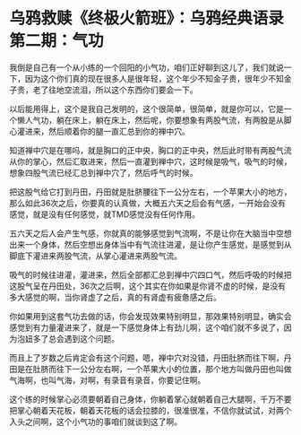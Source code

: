 # 乌鸦救赎《终极火箭班》：乌鸦经典语录第二期：气功

我倒是自己有一个从小练的一个回阳的小气功，咱们正好聊到这儿了，我们就说一下，因为这个你们真的现在很多人是很年轻，这个年少不知金子贵，很年少不知金子贵，老了往地空流泪，所以这个东西你们要会一下。

以后能用得上，这个是我自己发明的，这个很简单，很简单，就是你可以，它是一个懒人气功，躺在床上，躺在床上，然后呢，你要想象有两股气流，有两股是从脚心灌进来，然后顺着你的腿一直汇总到你的禅中穴。

知道禅中穴是在哪吗，就是胸口的正中央，胸口的正中央，然后此时带有两股气流从你的掌心，然后汇取进来，然后一直灌到禅中穴，这时候是吸气，吸气的时候，想象四股气流已经汇总到禅中穴了，然后呼气的时候。

把这股气给它打到丹田，丹田就是肚脐腰往下一公分左右，一个苹果大小的地方，那么如此36次之后，你要真的认真做，大概五六天之后会有气感，一开始会没有感觉，就是没有任何感觉，就TMD感觉没有任何作用。

五六天之后人会产生气感，你就真的能够感觉到气流啊，不是让你在大脑当中空想出来一个身体，然后空想出身体当中有气流往进灌，是让你产生感觉，是感觉到从脚底下灌进来两股气流，从掌心灌进来两股气流。

吸气的时候往进灌，灌进来，然后全部都汇总到禅中穴四口气，然后呼吸的时候把这股气呈在丹田处，36次之后啊，这个其实在你如果是你肾不虚的时候，是没有多大感觉的啊，当你肾虚了之后，真的有肾虚有疲惫感之后。

你如果用到这套气功去做的话，你会发现效果特别明显，那效果特别明显，确实会感觉到有力量灌进来了，就是一下感觉身体上有劲儿啊，这个咱们就不多说了，因为泡妞多了总会遇到这个问题。

而且上了岁数之后肯定会有这个问题，嗯，禅中穴对没错，丹田肚脐而往下啊，丹田是在肚脐而往下一公分左右啊，一个苹果大小的位置，那个地方叫做丹田也叫做气海啊，也叫气海，对啊，有录音有录音，你要记住啊。

这个练的时候掌心必须要朝着自己身体，你躺着掌心就朝着自己大腿啊，千万不要把掌心朝着天花板，朝着天花板的话会拉膝的，很准很准，不信你就试试，对两个入头之间啊，这个小气功的事咱们就谈到这了啊。

